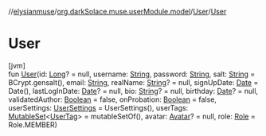//[elysianmuse](../../../index.md)/[org.darkSolace.muse.userModule.model](../index.md)/[User](index.md)/[User](-user.md)

# User

[jvm]\
fun [User](-user.md)(id: [Long](https://kotlinlang.org/api/latest/jvm/stdlib/kotlin/-long/index.html)? = null, username: [String](https://kotlinlang.org/api/latest/jvm/stdlib/kotlin/-string/index.html), password: [String](https://kotlinlang.org/api/latest/jvm/stdlib/kotlin/-string/index.html), salt: [String](https://kotlinlang.org/api/latest/jvm/stdlib/kotlin/-string/index.html) = BCrypt.gensalt(), email: [String](https://kotlinlang.org/api/latest/jvm/stdlib/kotlin/-string/index.html), realName: [String](https://kotlinlang.org/api/latest/jvm/stdlib/kotlin/-string/index.html)? = null, signUpDate: [Date](https://docs.oracle.com/javase/8/docs/api/java/util/Date.html) = Date(), lastLogInDate: [Date](https://docs.oracle.com/javase/8/docs/api/java/util/Date.html)? = null, bio: [String](https://kotlinlang.org/api/latest/jvm/stdlib/kotlin/-string/index.html)? = null, birthday: [Date](https://docs.oracle.com/javase/8/docs/api/java/util/Date.html)? = null, validatedAuthor: [Boolean](https://kotlinlang.org/api/latest/jvm/stdlib/kotlin/-boolean/index.html) = false, onProbation: [Boolean](https://kotlinlang.org/api/latest/jvm/stdlib/kotlin/-boolean/index.html) = false, userSettings: [UserSettings](../-user-settings/index.md) = UserSettings(), userTags: [MutableSet](https://kotlinlang.org/api/latest/jvm/stdlib/kotlin.collections/-mutable-set/index.html)&lt;[UserTag](../-user-tag/index.md)&gt; = mutableSetOf(), avatar: [Avatar](../-avatar/index.md)? = null, role: [Role](../-role/index.md) = Role.MEMBER)
